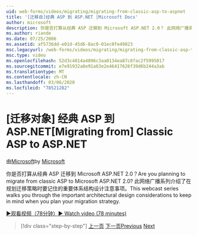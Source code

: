 ```yaml
---
uid: web-forms/videos/migrating/migrating-from-classic-asp-to-aspnet
title: '[迁移自]经典 ASP 到 ASP.NET |Microsoft Docs'
author: microsoft
description: 你是否打算从经典 ASP 迁移到 Microsoft ASP.NET 2.0？ 此网络广播系列介绍了重要的体系结构设计注意事项 。
ms.author: riande
ms.date: 07/25/2006
ms.assetid: af5736dd-e01d-45d6-8ac0-01ec0fe49023
msc.legacyurl: /web-forms/videos/migrating/migrating-from-classic-asp-to-aspnet
msc.type: video
ms.openlocfilehash: 52d3c4814a4896c3aa0134ea87c8fac2f5995017
ms.sourcegitcommit: e7e91932a6e91a63e2e46417626f39d6b244a3ab
ms.translationtype: MT
ms.contentlocale: zh-CN
ms.lasthandoff: 03/06/2020
ms.locfileid: "78521282"
---
```

# <a name="migrating-from-classic-asp-to-aspnet"></a><span data-ttu-id="ac2e4-104">[迁移对象] 经典 ASP 到 ASP.NET</span><span class="sxs-lookup"><span data-stu-id="ac2e4-104">[Migrating from] Classic ASP to ASP.NET</span></span>

<span data-ttu-id="ac2e4-105">由[Microsoft](https://github.com/microsoft)</span><span class="sxs-lookup"><span data-stu-id="ac2e4-105">by [Microsoft](https://github.com/microsoft)</span></span>

<span data-ttu-id="ac2e4-106">你是否打算从经典 ASP 迁移到 Microsoft ASP.NET 2.0？</span><span class="sxs-lookup"><span data-stu-id="ac2e4-106">Are you planning to migrate from classic ASP to Microsoft ASP.NET 2.0?</span></span> <span data-ttu-id="ac2e4-107">此网络广播系列介绍了在规划迁移策略时要记住的重要体系结构设计注意事项。</span><span class="sxs-lookup"><span data-stu-id="ac2e4-107">This webcast series walks you through the important architectural design considerations to keep in mind when you plan your migration strategy.</span></span>

[<span data-ttu-id="ac2e4-108">&#9654;观看视频（78分钟）</span><span class="sxs-lookup"><span data-stu-id="ac2e4-108">&#9654; Watch video (78 minutes)</span></span>](https://channel9.msdn.com/Blogs/ASP-NET-Site-Videos/migrating-from-classic-asp-to-aspnet)

> [!div class="step-by-step"]
> <span data-ttu-id="ac2e4-109">[上一页](intro-to-aspnet-20-user-interface-elements.md)
> [下一页](intro-to-aspnet-for-jsp-developers-welcome-to-aspnet-20.md)</span><span class="sxs-lookup"><span data-stu-id="ac2e4-109">[Previous](intro-to-aspnet-20-user-interface-elements.md)
[Next](intro-to-aspnet-for-jsp-developers-welcome-to-aspnet-20.md)</span></span>

